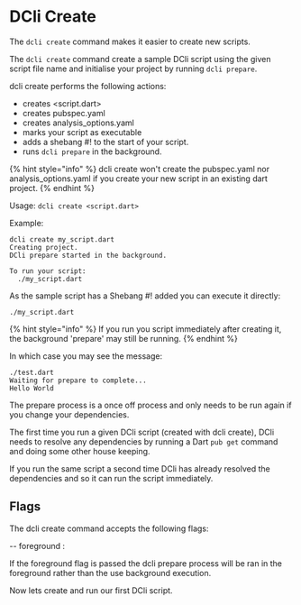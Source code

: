 # DCli Create

The `dcli create` command makes it easier to create new scripts.

The `dcli create` command create a sample DCli script using the given script file name and initialise your project by running `dcli prepare`.

dcli create performs the following actions:

* creates &lt;script.dart&gt;
* creates pubspec.yaml
* creates analysis\_options.yaml
* marks your script as executable
* adds a shebang \#! to the start of your script.
* runs `dcli prepare` in the background.

{% hint style="info" %}
dcli create won't create the pubspec.yaml nor analysis\_options.yaml if you create your new script in an existing dart project.
{% endhint %}

Usage: `dcli create <script.dart>`

Example:

```text
dcli create my_script.dart
Creating project.
DCli prepare started in the background.

To run your script:
  ./my_script.dart
```

As the sample script has a Shebang \#! added you can execute it directly:

```text
./my_script.dart
```

{% hint style="info" %}
If you run you script immediately after creating it, the background 'prepare' may still be running.
{% endhint %}

In which case you may see the message:

```text
./test.dart
Waiting for prepare to complete...
Hello World
```

The prepare process is a once off process and only needs to be run again if you change your dependencies.

The first time you run a given DCli script \(created with dcli create\), DCli needs to resolve any dependencies by running a Dart `pub get` command and doing some other house keeping.

If you run the same script a second time DCli has already resolved the dependencies and so it can run the script immediately.

## Flags

The dcli create command accepts the following flags:

-- foreground :

If the foreground flag is passed the dcli prepare process will be ran in the foreground rather than the use background execution.

Now lets create and run our first DCli script.

